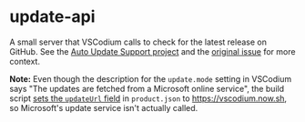 # update-api

A small server that VSCodium calls to check for the latest release on GitHub. See the [Auto Update Support project](https://github.com/VSCodium/vscodium/projects/1) and the [original issue](https://github.com/VSCodium/vscodium/issues/41) for more context.

**Note:** Even though the description for the `update.mode` setting in VSCodium says "The updates are fetched from a Microsoft online service", the build script [sets the `updateUrl` field](https://github.com/VSCodium/vscodium/blob/master/prepare_vscode.sh#L36) in `product.json` to https://vscodium.now.sh, so Microsoft's update service isn't actually called.
